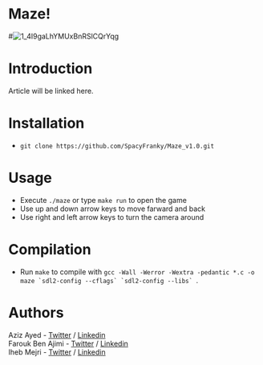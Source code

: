 # Maze!
#![1_4I9gaLhYMUxBnRSlCQrYqg](https://user-images.githubusercontent.com/48572341/134559214-5261df88-3a57-4b7a-bef1-1451fe5f57b2.png)
# Introduction
Article will be linked here.
# Installation
* ```git clone https://github.com/SpacyFranky/Maze_v1.0.git```
# Usage
* Execute ```./maze``` or type ```make run``` to open the game
* Use up and down arrow keys to move farward and back
* Use right and left arrow keys to turn the camera around
# Compilation
* Run ```make``` to compile with ```gcc -Wall -Werror -Wextra -pedantic *.c -o maze `sdl2-config --cflags` `sdl2-config --libs` ```.
# Authors
Aziz Ayed - [Twitter](https://twitter.com/SpacyFranky) / [Linkedin](https://www.linkedin.com/in/aziz-ayed-20a462192/)    
Farouk Ben Ajimi - [Twitter](https://twitter.com/ajimi_ben) / [Linkedin]()                                               
Iheb Mejri - [Twitter]() / [Linkedin]()
